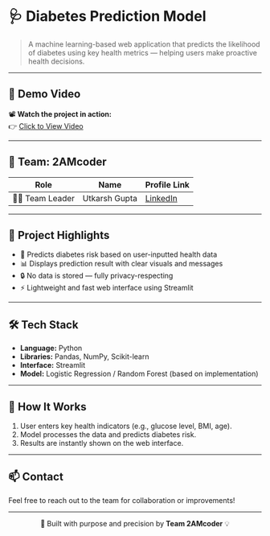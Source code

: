 # 🩺 Diabetes Prediction Model

> A machine learning-based web application that predicts the likelihood of diabetes using key health metrics — helping users make proactive health decisions.

---

## 🎥 Demo Video  
📽️ **Watch the project in action:**  
👉 [Click to View Video](https://drive.google.com/file/d/1TJm_iKP4gQ0zQ95nI3-mJE_UYfwrV0QG/view?usp=drive_link)

---

## 👥 Team: 2AMcoder

| Role           | Name           | Profile Link                              |
|----------------|----------------|--------------------------------------------|
| 👨‍💻 Team Leader | Utkarsh Gupta  | [LinkedIn](https://www.linkedin.com/in/utkarsh-gupta-2005oct10) |

---

## 🚀 Project Highlights

- 🧠 Predicts diabetes risk based on user-inputted health data  
- 📊 Displays prediction result with clear visuals and messages  
- 🔒 No data is stored — fully privacy-respecting  
- ⚡ Lightweight and fast web interface using Streamlit  

---

## 🛠️ Tech Stack

- **Language:** Python  
- **Libraries:** Pandas, NumPy, Scikit-learn  
- **Interface:** Streamlit  
- **Model:** Logistic Regression / Random Forest (based on implementation)

---

## 🧪 How It Works

1. User enters key health indicators (e.g., glucose level, BMI, age).
2. Model processes the data and predicts diabetes risk.
3. Results are instantly shown on the web interface.

---

## 📫 Contact

Feel free to reach out to the team for collaboration or improvements!

---

<p align="center">🧬 Built with purpose and precision by <b>Team 2AMcoder</b> 💡</p>
